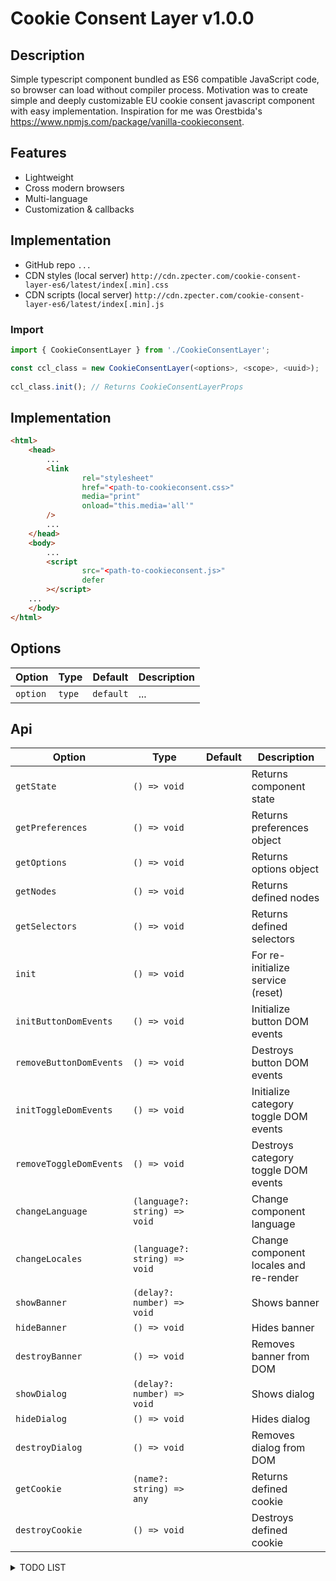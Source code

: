 # Cookie Consent Layer v1.0.0

## Description
Simple typescript component bundled as ES6 compatible JavaScript code, so browser can load without compiler process. Motivation was to create simple and deeply customizable EU cookie consent javascript component with easy implementation.
Inspiration for me was Orestbida's https://www.npmjs.com/package/vanilla-cookieconsent.

## Features
- Lightweight
- Cross modern browsers
- Multi-language
- Customization & callbacks

## Implementation
- GitHub repo `...`
- CDN styles (local server) ``http://cdn.zpecter.com/cookie-consent-layer-es6/latest/index[.min].css``
- CDN scripts (local server) ``http://cdn.zpecter.com/cookie-consent-layer-es6/latest/index[.min].js``

### Import
```javascript
import { CookieConsentLayer } from './CookieConsentLayer';

const ccl_class = new CookieConsentLayer(<options>, <scope>, <uuid>);
    
ccl_class.init(); // Returns CookieConsentLayerProps
```

## Implementation
```html
<html>
    <head>
        ...
        <link
                rel="stylesheet"
                href="<path-to-cookieconsent.css>"
                media="print"
                onload="this.media='all'"
        />
        ...
    </head>
    <body>
        ...
        <script
                src="<path-to-cookieconsent.js>"
                defer
        ></script>
    ...
    </body>
</html>
```

## Options
Option | Type | Default | Description
--- | --- | --- | ---
`option` | `type` | `default` | ...

## Api
Option | Type | Default | Description
--- | --- | --- | ---
`getState` | `() => void` | | Returns component state
`getPreferences` | `() => void` | | Returns preferences object
`getOptions` | `() => void` | | Returns options object
`getNodes` | `() => void` | | Returns defined nodes
`getSelectors` | `() => void` | | Returns defined selectors
`init` | `() => void` | | For re-initialize service (reset)
`initButtonDomEvents` | `() => void` | | Initialize button DOM events
`removeButtonDomEvents` | `() => void` | | Destroys button DOM events
`initToggleDomEvents` | `() => void` | | Initialize category toggle DOM events
`removeToggleDomEvents` | `() => void` | | Destroys category toggle DOM events
`changeLanguage` | `(language?: string) => void` | | Change component language
`changeLocales` | `(language?: string) => void` | | Change component locales and re-render
`showBanner` | `(delay?: number) => void` | | Shows banner
`hideBanner` | `() => void` | | Hides banner
`destroyBanner` | `() => void` | | Removes banner from DOM
`showDialog` | `(delay?: number) => void` | | Shows dialog
`hideDialog` | `() => void` | | Hides dialog
`destroyDialog` | `() => void` | | Removes dialog from DOM
`getCookie` | `(name?: string) => any` | | Returns defined cookie
`destroyCookie` | `() => void` | | Destroys defined cookie



<details><summary>TODO LIST</summary>
<p>

- Scripts loading mechanism
- Cookie handling mechanism
- Styles & customizations
- Toggle hide/show category table

</p>
</details>

